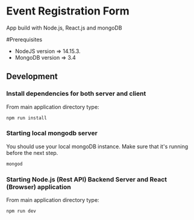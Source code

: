 # Event Registration Form
App build with Node.js, React.js and mongoDB

#Prerequisites
- NodeJS version => 14.15.3.
- MongoDB version => 3.4

## Development

### Install dependencies for both server and client
From main application directory type:

```bash
npm run install
```
### Starting local mongodb server
You should use your local mongoDB instance. Make sure that it's running before the next step.

```bash
mongod
```
### Starting Node.js (Rest API) Backend Server and React (Browser) application

From main application directory type:
```bash
npm run dev
```

